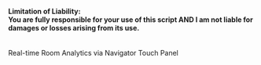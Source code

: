 <b>Limitation of Liability: <br>
You are fully responsible for your use of this script AND I am not liable for damages or losses arising from its use.<br>
<br></b>
<br>
Real-time Room Analytics via Navigator Touch Panel<p><b>
<br>
